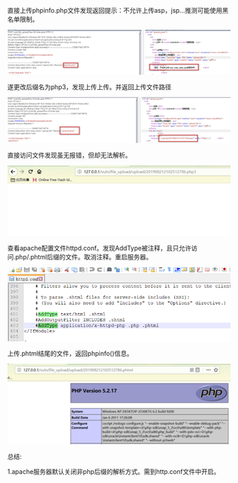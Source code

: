 直接上传phpinfo.php文件发现返回提示：不允许上传asp，jsp...推测可能使用黑名单限制。

![](https://raw.githubusercontent.com/h1iba1/h1iba1.github.io/refs/heads/master/_posts/CTF/ctf/文件上传漏洞/upload_labs靶场/images/6C1C31B833EC4A87A01AEB3D9CB5745Fclipboard.png)

遂更改后缀名为php3，发现上传上传。并返回上传文件路径

![](https://raw.githubusercontent.com/h1iba1/h1iba1.github.io/refs/heads/master/_posts/CTF/ctf/文件上传漏洞/upload_labs靶场/images/1B3D782F49B3431EADAC47332F3AE6DAclipboard.png)

直接访问文件发现虽无报错，但却无法解析。

![](https://raw.githubusercontent.com/h1iba1/h1iba1.github.io/refs/heads/master/_posts/CTF/ctf/文件上传漏洞/upload_labs靶场/images/DC9D749A29064CB689E9F08862E3851Fclipboard.png)

查看apache配置文件httpd.conf。发现AddType被注释，且只允许访问.php/.phtml后缀的文件。取消注释。重启服务器。

![](https://raw.githubusercontent.com/h1iba1/h1iba1.github.io/refs/heads/master/_posts/CTF/ctf/文件上传漏洞/upload_labs靶场/images/AEE77FF3A2EA4C5E9806E16A73E0AE23clipboard.png)

上传.phtml结尾的文件，返回phpinfo()信息。

![](https://raw.githubusercontent.com/h1iba1/h1iba1.github.io/refs/heads/master/_posts/CTF/ctf/文件上传漏洞/upload_labs靶场/images/B3F3B757848C4F708AD6D4D9739616DEclipboard.png)

总结:

1.apache服务器默认关闭非php后缀的解析方式。需到http.conf文件中开启。



